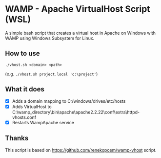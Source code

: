 WAMP - Apache VirtualHost Script (WSL)
==========================================
A simple bash script that creates a virtual host in Apache on Windows with WAMP using Windows Subsystem for Linux.

How to use
----------
``./vhost.sh <domain> <path>``

(e.g. ``./vhost.sh project.local 'c:\project'``)

What it does
------------
- [x] Adds a domain mapping to C:/windows/drives/etc/hosts
- [x] Adds VirtualHost to C:\wamp_directory\bin\apache\apache2.2.22\conf\extra\httpd-vhosts.conf
- [x] Restarts WampApache service

Thanks
------
This script is based on https://github.com/renekopcem/wamp-vhost script.
